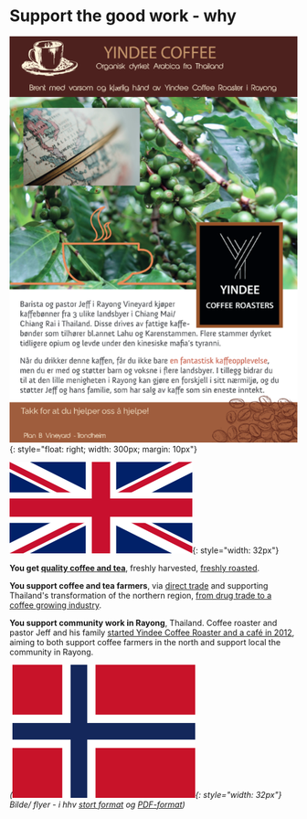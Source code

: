 # Support the good work - why

![flyer](flyer.png){: style="float: right; width: 300px; margin: 10px"}

![[EN]](assets/english.webp){: style="width: 32px"}

**You get [quality coffee and tea](https://yindee.no/index.php/garantied-best-quality)**, freshly harvested, [freshly roasted](https://yindee.no/index.php/thailand-coffee/16-the-benefits-of-fresh-roasted-coffee).

**You support coffee and tea farmers**, via [direct trade](https://yindee.no/index.php/garantied-best-quality/15-direct-trade-fair-coffee-and-tea) and supporting Thailand's transformation of the northern region, [from drug trade to a coffee growing industry](https://yindee.no/index.php/thailand-coffee).

**You support community work in Rayong**, Thailand. Coffee roaster and pastor Jeff and his family [started Yindee Coffee Roaster and a café in 2012](https://yindee.no/index.php/about-yindee-coffee-roasters), aiming to both support coffee farmers in the north and support local the community in Rayong.



*(![[NO]](assets/norsk.png){: style="width: 32px"} Bilde/ flyer - i hhv <a href="flyer.png">stort format</a> og <a href="flyer.pdf">PDF-format</a>)*
